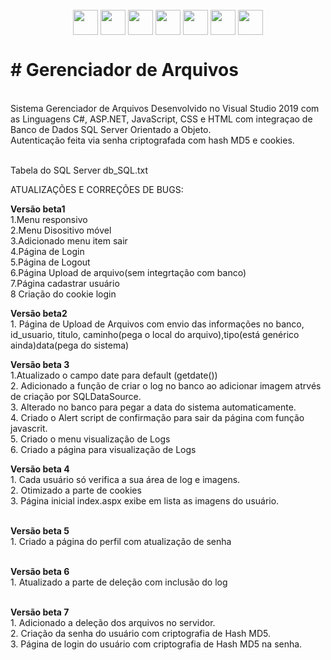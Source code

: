    <div style="display: inline_block" align="center"><br>
     <img align="center" height="40" width="40" src="https://lksistemas.com.br/img/icons/CS.svg">     
     <img align="center" height="40" width="40" src="https://lksistemas.com.br/img/icons/DotNet.svg">
     <img align="center" height="40" width="40" src="https://lksistemas.com.br/img/icons/JavaScript.svg">
     <img align="center" height="40" width="40" src="https://lksistemas.com.br/img/icons/HTML.svg">
     <img align="center" height="40" width="40" src="https://lksistemas.com.br/img/icons/CSS.svg">
     <img align="center" height="40" width="40" src="https://lksistemas.com.br/img/icons/microsoft-sql-server.svg">
     <img align="center" height="40" width="40" src="https://lksistemas.com.br/img/icons/VisualStudio-Light.svg">
</div>
<h1># Gerenciador de Arquivos</h1>

<br/>Sistema Gerenciador de Arquivos Desenvolvido no Visual Studio 2019 com as Linguagens C#, ASP.NET, JavaScript, CSS e HTML com integraçao de Banco de Dados SQL Server Orientado a Objeto.
<br/>Autenticação feita via senha criptografada com hash MD5 e cookies.

<br/> Tabela do SQL Server db_SQL.txt


ATUALIZAÇÕES E CORREÇÕES DE BUGS:

<b>Versão beta1</b>
<br/>1.Menu responsivo
<br/>2.Menu Disositivo móvel
<br/>3.Adicionado menu item sair
<br/>4.Página de Login
<br/>5.Página de Logout
<br/>6.Página Upload de arquivo(sem integrtação com banco)
<br/>7.Página cadastrar usuário
<br/>8 Criação do cookie login

<b>Versão beta2</b>
<br/>1. Página de Upload de Arquivos com envio das informações no banco, id_usuario, titulo, caminho(pega o local do arquivo),tipo(está genérico ainda)data(pega do sistema)

<b>Versão beta 3</b>
<br/>1.Atualizado o campo date para default (getdate())
<br/>2. Adicionado a função de criar o log no banco ao adicionar imagem atrvés de criação por SQLDataSource.
<br/>3. Alterado no banco para pegar a data do sistema automaticamente.
<br/>4. Criado o Alert script de confirmação para sair da página com função javascrit.
<br/>5. Criado o menu  visualização de Logs
<br/>6. Criado a página para visualização de Logs

<b>Versão beta 4</b>
<br/>1. Cada usuário só verifica a sua área de log e imagens.
<br/>2. Otimizado a parte de cookies
<br/>3. Página inicial index.aspx exibe em lista as imagens do usuário.

<br/><b>Versão beta 5</b>
<br/>1. Criado a página do perfil com atualização de senha

<br/><b>Versão beta 6</b>
<br/>1. Atualizado a parte de deleção com inclusão do log

<br/><b>Versão beta 7</b>
<br/>1. Adicionado a deleção dos arquivos no servidor.
<br/>2. Criação da senha do usuário com criptografia de Hash MD5.
<br/>3. Página de login do usuário com criptografia de Hash MD5 na senha.


